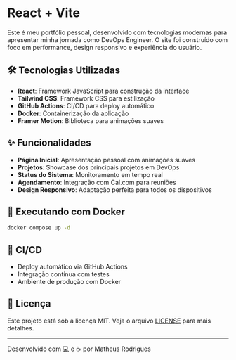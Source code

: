# React + Vite

Este é meu portfólio pessoal, desenvolvido com tecnologias modernas para apresentar minha jornada como DevOps Engineer. O site foi construído com foco em performance, design responsivo e experiência do usuário.

## 🛠️ Tecnologias Utilizadas

- **React**: Framework JavaScript para construção da interface
- **Tailwind CSS**: Framework CSS para estilização
- **GitHub Actions**: CI/CD para deploy automático
- **Docker**: Containerização da aplicação
- **Framer Motion**: Biblioteca para animações suaves

## ✨ Funcionalidades

- **Página Inicial**: Apresentação pessoal com animações suaves
- **Projetos**: Showcase dos principais projetos em DevOps
- **Status do Sistema**: Monitoramento em tempo real
- **Agendamento**: Integração com Cal.com para reuniões
- **Design Responsivo**: Adaptação perfeita para todos os dispositivos

## 🐳 Executando com Docker

```bash
docker compose up -d
```

## 🔄 CI/CD

- Deploy automático via GitHub Actions
- Integração contínua com testes
- Ambiente de produção com Docker

## 📝 Licença

Este projeto está sob a licença MIT. Veja o arquivo [LICENSE](LICENSE) para mais detalhes.

---

Desenvolvido com 💻 e ☕ por Matheus Rodrigues
